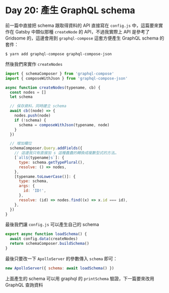 Day 20: 產生 GraphQL schema
===========================

前一篇中直接把 schema 跟取得資料的 API 直接寫在 `config.js` 中，這篇要來實作在 Gatsby 中類似那種 `createNode` 的 API，不過我實際上 API 是參考了 Gridsome 的，這邊會用到 `graphql-compose` 這套方便產生 GraphQL schema 的套件：

```shell
$ yarn add graphql-compose graphql-compose-json
```

然後我們來實作 `createNodes`

```javascript
import { schemaComposer } from 'graphql-compose'
import { composeWithJson } from 'graphql-compose-json'

async function createNodes(typename, cb) {
  const nodes = []
  let schema

  // 保存資料，同時建立 schema
  await cb((node) => {
    nodes.push(node)
    if (!schema) {
      schema = composeWithJson(typename, node)
    }
  })

  // 增加欄位
  schemaComposer.Query.addFields({
    // 這邊我只有直接加 s 這種蠢蠢的轉換成複數型式的方法…
    [`all${typename}s`]: {
      type: schema.getTypePlural(),
      resolve: () => nodes,
    },
    [typename.toLowerCase()]: {
      type: schema,
      args: {
        id: 'ID!',
      },
      resolve: (id) => nodes.find((x) => x.id === id),
    },
  })
}
```

最後我們讓 `config.js` 可以產生自己的 schema

```javascript
export async function loadSchema() {
  await config.data(createNodes)
  return schemaComposer.buildSchema()
}
```

最後只要改一下 `ApolloServer` 的參數傳入 `schema` 即可：

```javascript
new ApolloServer({ schema: await loadSchema() })
```

上面產生的 schema 可以用 graphql 的 `printSchema` 驗證，下一篇要來改用 GraphQL 查詢資料
